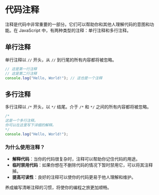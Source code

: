 # 代码注释

注释是代码中非常重要的一部分。它们可以帮助你和其他人理解代码的意图和功能。在 JavaScript 中，有两种类型的注释：单行注释和多行注释。

## 单行注释

单行注释以 `//` 开头，从 `//` 到行尾的所有内容都将被忽略。

```javascript
// 这是第一行注释
// 这是第二行注释
console.log("Hello, World!"); // 这也是一个注释
```

## 多行注释

多行注释以 `/*` 开头，以 `*/` 结尾。介于 `/*` 和 `*/` 之间的所有内容都将被忽略。

```javascript
/*
这是一个多行注释。
你可以在这里写下详细的解释。
*/
console.log("Hello, World!");
```

### 为什么使用注释？

- **解释代码**：当你的代码很复杂时，注释可以帮助你记住代码的用途。
- **临时禁用代码**：如果你想在不删除代码的情况下暂时禁用它，可以将其注释掉。
- **提高可读性**：良好的注释可以使你的代码更易于他人理解和维护。

养成编写清晰注释的习惯，将使你的编程之旅更加顺畅。
